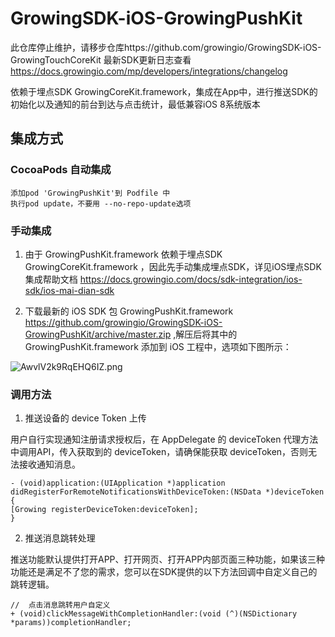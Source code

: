 # GrowingSDK-iOS-GrowingPushKit

此仓库停止维护，请移步仓库https://github.com/growingio/GrowingSDK-iOS-GrowingTouchCoreKit 最新SDK更新日志查看 https://docs.growingio.com/mp/developers/integrations/changelog

依赖于埋点SDK GrowingCoreKit.framework，集成在App中，进行推送SDK的初始化以及通知的前台到达与点击统计，最低兼容iOS 8系统版本

## 集成方式

### CocoaPods 自动集成

    添加pod 'GrowingPushKit'到 Podfile 中
    执行pod update，不要用 --no-repo-update选项

### 手动集成

1.  由于 GrowingPushKit.framework 依赖于埋点SDK GrowingCoreKit.framework ，因此先手动集成埋点SDK，详见iOS埋点SDK集成帮助文档 https://docs.growingio.com/docs/sdk-integration/ios-sdk/ios-mai-dian-sdk

2.  下载最新的 iOS SDK 包 GrowingPushKit.framework https://github.com/growingio/GrowingSDK-iOS-GrowingPushKit/archive/master.zip
 ,解压后将其中的GrowingPushKit.framework 添加到 iOS 工程中，选项如下图所示：

![AwvlV2k9RqEHQ6IZ.png](https://uploader.shimo.im/f/AwvlV2k9RqEHQ6IZ.png!thumbnail)

### 调用方法

1.  推送设备的 device Token 上传

用户自行实现通知注册请求授权后，在 AppDelegate 的 deviceToken 代理方法中调用API，传入获取到的 deviceToken，请确保能获取 deviceToken，否则无法接收通知消息。

```
- (void)application:(UIApplication *)application didRegisterForRemoteNotificationsWithDeviceToken:(NSData *)deviceToken {
[Growing registerDeviceToken:deviceToken];
}
```
2.  推送消息跳转处理

推送功能默认提供打开APP、打开网页、打开APP内部页面三种功能，如果该三种功能还是满足不了您的需求，您可以在SDK提供的以下方法回调中自定义自己的跳转逻辑。

```
//  点击消息跳转用户自定义
+ (void)clickMessageWithCompletionHandler:(void (^)(NSDictionary *params))completionHandler;
```

